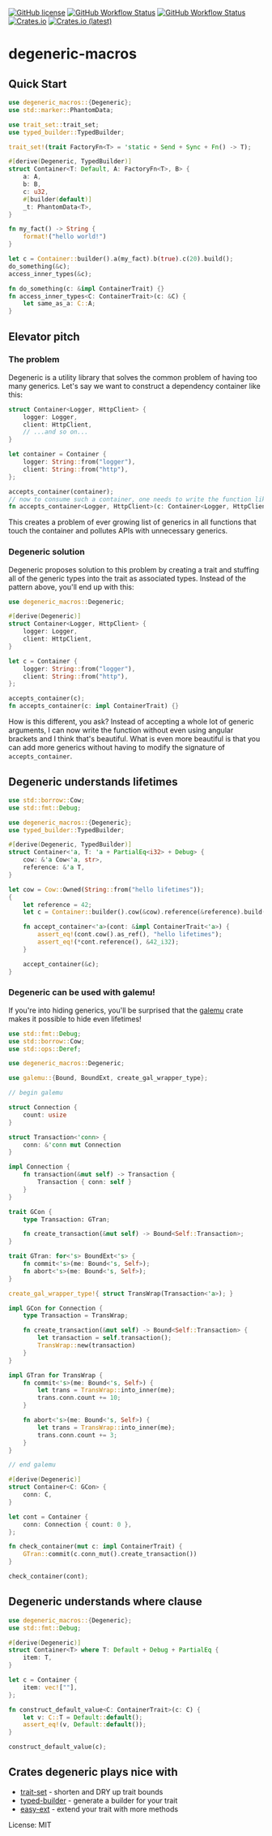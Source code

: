 [![GitHub license](https://img.shields.io/github/license/tomsik68/degeneric-macros?style=for-the-badge)](https://github.com/tomsik68/degeneric-macros/blob/master/LICENSE)
[![GitHub Workflow Status](https://img.shields.io/github/workflow/status/tomsik68/degeneric-macros/lint?style=for-the-badge)](https://github.com/tomsik68/degeneric-macros/actions/workflows/rust.yml)
[![GitHub Workflow Status](https://img.shields.io/github/workflow/status/tomsik68/degeneric-macros/publish?label=publish&style=for-the-badge)](https://github.com/tomsik68/degeneric-macros/actions/workflows/publish.yml)
[![Crates.io](https://img.shields.io/crates/v/degeneric-macros?style=for-the-badge)](https://crates.io/crates/degeneric-macros)
[![Crates.io (latest)](https://img.shields.io/crates/dv/degeneric-macros?style=for-the-badge)](https://crates.io/crates/degeneric-macros)

# degeneric-macros

## Quick Start

```rust
use degeneric_macros::{Degeneric};
use std::marker::PhantomData;

use trait_set::trait_set;
use typed_builder::TypedBuilder;

trait_set!(trait FactoryFn<T> = 'static + Send + Sync + Fn() -> T);

#[derive(Degeneric, TypedBuilder)]
struct Container<T: Default, A: FactoryFn<T>, B> {
    a: A,
    b: B,
    c: u32,
    #[builder(default)]
    _t: PhantomData<T>,
}

fn my_fact() -> String {
    format!("hello world!")
}

let c = Container::builder().a(my_fact).b(true).c(20).build();
do_something(&c);
access_inner_types(&c);

fn do_something(c: &impl ContainerTrait) {}
fn access_inner_types<C: ContainerTrait>(c: &C) {
    let same_as_a: C::A;
}
```

## Elevator pitch

### The problem

Degeneric is a utility library that solves the common problem of having too many generics.
Let's say we want to construct a dependency container like this:
```rust
struct Container<Logger, HttpClient> {
    logger: Logger,
    client: HttpClient,
    // ...and so on...
}

let container = Container {
    logger: String::from("logger"),
    client: String::from("http"),
};

accepts_container(container);
// now to consume such a container, one needs to write the function like this:
fn accepts_container<Logger, HttpClient>(c: Container<Logger, HttpClient>) {}
```

This creates a problem of ever growing list of generics in all functions that touch the
container and pollutes APIs with unnecessary generics.

### Degeneric solution

Degeneric proposes solution to this problem by creating a trait and stuffing all of the generic
types into the trait as associated types. Instead of the pattern above, you'll end up with
this:
```rust
use degeneric_macros::Degeneric;

#[derive(Degeneric)]
struct Container<Logger, HttpClient> {
    logger: Logger,
    client: HttpClient,
}

let c = Container {
    logger: String::from("logger"),
    client: String::from("http"),
};

accepts_container(c);
fn accepts_container(c: impl ContainerTrait) {}
```

How is this different, you ask? Instead of accepting a whole lot of generic arguments, I can now write
the function without even using angular brackets and I think that's beautiful.
What is even more beautiful is that you can add more generics without having to modify the
signature of `accepts_container`.

## Degeneric understands lifetimes

```rust
use std::borrow::Cow;
use std::fmt::Debug;

use degeneric_macros::{Degeneric};
use typed_builder::TypedBuilder;

#[derive(Degeneric, TypedBuilder)]
struct Container<'a, T: 'a + PartialEq<i32> + Debug> {
    cow: &'a Cow<'a, str>,
    reference: &'a T,
}

let cow = Cow::Owned(String::from("hello lifetimes"));
{
    let reference = 42;
    let c = Container::builder().cow(&cow).reference(&reference).build();

    fn accept_container<'a>(cont: &impl ContainerTrait<'a>) {
        assert_eq!(cont.cow().as_ref(), "hello lifetimes");
        assert_eq!(*cont.reference(), &42_i32);
    }

    accept_container(&c);
}
```

### Degeneric can be used with galemu!

If you're into hiding generics, you'll be surprised that the [galemu](https://crates.io/crates/galemu) crate makes it possible to
hide even lifetimes!

```rust
use std::fmt::Debug;
use std::borrow::Cow;
use std::ops::Deref;

use degeneric_macros::Degeneric;

use galemu::{Bound, BoundExt, create_gal_wrapper_type};

// begin galemu

struct Connection {
    count: usize
}

struct Transaction<'conn> {
    conn: &'conn mut Connection
}

impl Connection {
    fn transaction(&mut self) -> Transaction {
        Transaction { conn: self }
    }
}

trait GCon {
    type Transaction: GTran;

    fn create_transaction(&mut self) -> Bound<Self::Transaction>;
}

trait GTran: for<'s> BoundExt<'s> {
    fn commit<'s>(me: Bound<'s, Self>);
    fn abort<'s>(me: Bound<'s, Self>);
}

create_gal_wrapper_type!{ struct TransWrap(Transaction<'a>); }

impl GCon for Connection {
    type Transaction = TransWrap;

    fn create_transaction(&mut self) -> Bound<Self::Transaction> {
        let transaction = self.transaction();
        TransWrap::new(transaction)
    }
}

impl GTran for TransWrap {
    fn commit<'s>(me: Bound<'s, Self>) {
        let trans = TransWrap::into_inner(me);
        trans.conn.count += 10;
    }

    fn abort<'s>(me: Bound<'s, Self>) {
        let trans = TransWrap::into_inner(me);
        trans.conn.count += 3;
    }
}

// end galemu

#[derive(Degeneric)]
struct Container<C: GCon> {
    conn: C,
}

let cont = Container {
    conn: Connection { count: 0 },
};

fn check_container(mut c: impl ContainerTrait) {
    GTran::commit(c.conn_mut().create_transaction())
}

check_container(cont);

```

## Degeneric understands where clause

```rust
use degeneric_macros::{Degeneric};
use std::fmt::Debug;

#[derive(Degeneric)]
struct Container<T> where T: Default + Debug + PartialEq {
    item: T,
}

let c = Container {
    item: vec![""],
};

fn construct_default_value<C: ContainerTrait>(c: C) {
    let v: C::T = Default::default();
    assert_eq!(v, Default::default());
}

construct_default_value(c);


```

## Crates degeneric plays nice with

+ [trait-set](https://lib.rs/trait-set) - shorten and DRY up trait bounds
+ [typed-builder](https://lib.rs/typed-builder) - generate a builder for your trait
+ [easy-ext](https://lib.rs/easy-ext) - extend your trait with more methods

License: MIT
